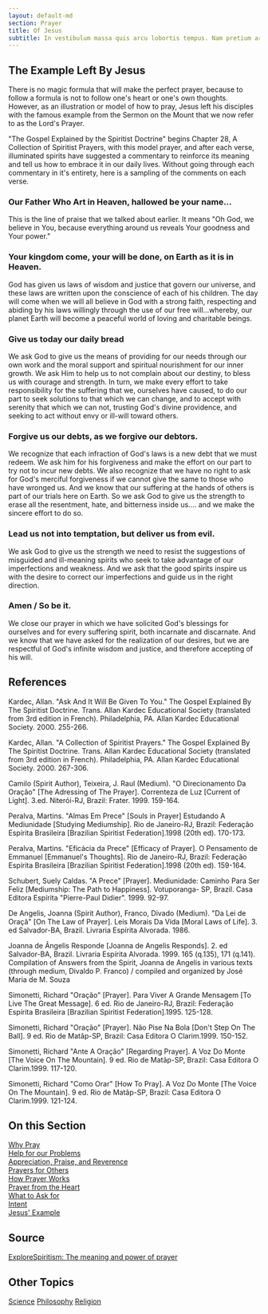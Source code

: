 ```yaml
---
layout: default-md
section: Prayer
title: Of Jesus
subtitle: In vestibulum massa quis arcu lobortis tempus. Nam pretium arcu in odio vulputate luctus.
---
```


## The Example Left By Jesus

There is no magic formula that will make the perfect prayer, because to follow a formula is not to follow one's heart or one's own thoughts. However, as an illustration or model of how to pray, Jesus left his disciples with the famous example from the Sermon on the Mount that we now refer to as the Lord's Prayer.

"The Gospel Explained by the Spiritist Doctrine" begins Chapter 28, A Collection of Spiritist Prayers, with this model prayer, and after each verse, illuminated spirits have suggested a commentary to reinforce its meaning and tell us how to embrace it in our daily lives. Without going through each commentary in it's entirety, here is a sampling of the comments on each verse.
	     	

### Our Father Who Art in Heaven, hallowed be your name…
This is the line of praise that we talked about earlier. It means "Oh God, we believe in You, because everything around us reveals Your goodness and Your power."

### Your kingdom come, your will be done, on Earth as it is in Heaven.
God has given us laws of wisdom and justice that govern our universe, and these laws are written upon the conscience of each of his children. The day will come when we will all believe in God with a strong faith, respecting and abiding by his laws willingly through the use of our free will...whereby, our planet Earth will become a peaceful world of loving and charitable beings.

### Give us today our daily bread
We ask God to give us the means of providing for our needs through our own work and the moral support and spiritual nourishment for our inner growth.
We ask Him to help us to not complain about our destiny, to bless us with courage and strength. In turn, we make every effort  to take responsibility for the suffering that we, ourselves have caused, to do our part to seek solutions to that which we can change, and to accept with serenity that which we can not, trusting God's divine providence, and seeking to act without envy or ill-will toward others.

### Forgive us our debts, as we forgive our debtors.
We recognize that each infraction of God's laws is a new debt that we must redeem. We ask him for his forgiveness and make the effort on our part to try not to incur new debts. We also recognize that we have no right to ask for God's merciful forgiveness if we cannot give the same to those who have wronged us. And we know that our suffering at the hands of others is part of our trials here on Earth.  So we ask God to give us the strength to erase all the resentment, hate, and bitterness inside us…. and we make the sincere effort to do so.

### Lead us not into temptation, but deliver us from evil.
We ask God to give us the strength we need to resist the suggestions of misguided and ill-meaning spirits who seek to take advantage of our imperfections and weakness. And we ask that the good spirits inspire us with the desire to correct our imperfections and guide us in the right direction.

### Amen / So be it.
We close our prayer in which we have solicited God's blessings for ourselves and for every suffering spirit, both incarnate and discarnate. And we know that we have asked for the realization of our desires, but we are respectful of God's infinite wisdom and justice, and therefore accepting of his will.

## References
Kardec, Allan. "Ask And It Will Be Given To  You." The Gospel  Explained By The Spiritist Doctrine.  Trans. Allan Kardec Educational Society (translated from 3rd edition in French). Philadelphia, PA. Allan Kardec Educational Society. 2000. 255-266.

Kardec, Allan. "A Collection of Spiritist Prayers." The Gospel  Explained By The Spiritist Doctrine.  Trans. Allan Kardec Educational Society (translated from 3rd edition in French). Philadelphia, PA. Allan Kardec Educational Society. 2000. 267-306.

Camilo (Spirit Author), Teixeira, J. Raul (Medium). "O Direcionamento Da Oração" [The Adressing of The Prayer]. Correnteza de Luz [Current of Light]. 3.ed. Niterói-RJ, Brazil: Frater. 1999. 159-164.

Peralva, Martins. "Almas Em Prece" [Souls in Prayer] Estudando A Mediunidade [Studying Mediumship]. Rio de Janeiro-RJ, Brazil: Federação Espírita Brasileira [Brazilian Spiritist Federation].1998 (20th ed). 170-173.

Peralva, Martins. "Eficácia da Prece" [Efficacy of Prayer]. O Pensamento de Emmanuel [Emmanuel's Thoughts]. Rio de Janeiro-RJ, Brazil: Federação Espírita Brasileira [Brazilian Spiritist Federation].1998 (20th ed). 159-164.

Schubert, Suely Caldas. "A Prece" [Prayer]. Mediunidade: Caminho Para Ser Feliz [Mediumship: The Path to Happiness]. Votuporanga- SP, Brazil. Casa Editora Espírita "Pierre-Paul Didier". 1999. 92-97.

De Angelis, Joanna (Spirit Author), Franco, Divado (Medium). "Da Lei de Oraçã" [On The Law of Prayer].  Leis Morais Da Vida [Moral Laws of Life]. 3. ed Salvador-BA, Brazil. Livraria Espírita Alvorada. 1986.

Joanna de Ângelis Responde [Joanna de Angelis Responds]. 2. ed Salvador-BA, Brazil. Livraria Espírita Alvorada. 1999. 165 (q.135), 171 (q.141).     Compilation of Answers from the Spirit, Joanna de Angelis in various texts (through medium, Divaldo P. Franco) / compiled and organized by José Maria de M. Souza

Simonetti, Richard "Oração" [Prayer]. Para Viver A Grande Mensagem [To Live The Great Message]. 6 ed. Rio de Janeiro-RJ, Brazil: Federação Espírita Brasileira [Brazilian Spiritist Federation].1995. 125-128.

Simonetti, Richard "Oração" [Prayer]. Não Pise Na Bola [Don't Step On The Ball]. 9 ed. Rio de Matãp-SP, Brazil: Casa Editora O Clarim.1999. 150-152.

Simonetti, Richard "Ante A Oração" [Regarding Prayer]. A Voz Do Monte [The Voice On The Mountain]. 9 ed. Rio de Matãp-SP, Brazil: Casa Editora O Clarim.1999. 117-120.

Simonetti, Richard "Como Orar" [How To Pray]. A Voz Do Monte [The Voice On The Mountain]. 9 ed. Rio de Matãp-SP, Brazil: Casa Editora O Clarim.1999. 121-124.


## On this Section
[Why Pray](why)  
[Help for our Problems](for-problems)  
[Appreciation, Praise, and Reverence](appreciation)  
[Prayers for Others](for-others)  
[How Prayer Works](how-it-works)  
[Prayer from the Heart](from-the-heart)  
[What to Ask for](what-to-ask)  
[Intent](intent)  
[Jesus' Example](of-jesus)  



## Source
[ExploreSpiritism: The meaning and power of prayer](//www.explorespiritism.com/religionrevelation.htm)



## Other Topics
<a href="/spiritism/science/" class="button">Science</a>
<a href="/spiritism/philosophy/" class="button">Philosophy</a>
<a href="/spiritism/religion/" class="button">Religion</a>